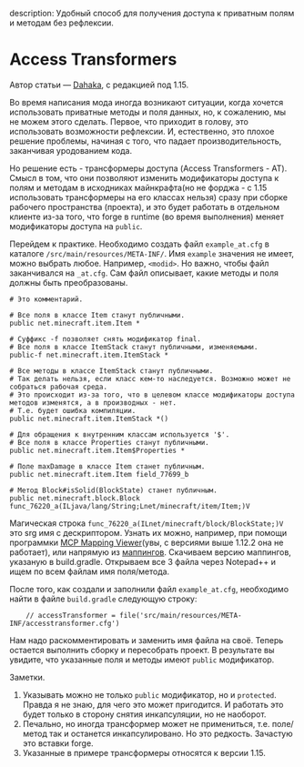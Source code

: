 description: Удобный способ для получения доступа к приватным полям и методам без рефлексии.

# Access Transformers

Автор статьи — [Dahaka](https://forum.mcmodding.ru/members/dahaka.4288/), с редакцией под 1.15.

Во время написания мода иногда возникают ситуации, когда хочется использовать приватные методы и поля данных, но, к сожалению, мы не можем этого сделать. Первое, что приходит в голову, это использовать возможности рефлексии. И, естественно, это плохое решение проблемы, начиная с того, что падает производительность, заканчивая уродованием кода. 

Но решение есть - трансформеры доступа (Access Transformers - AT). Смысл в том, что они позволяют изменить модификаторы доступа к полям и методам в исходниках майнкрафта(но не форджа - с 1.15 использовать трансформеры на его классах нельзя) сразу при сборке рабочего пространства (проекта), и это будет работать в отдельном клиенте из-за того, что forge в runtime (во время выполнения) меняет модификаторы доступа на `public`.

Перейдем к практике.
Необходимо создать файл `example_at.cfg` в каталоге `/src/main/resources/META-INF/`. Имя `example` значения не имеет, можно выбрать любое. Например, `<modid>`. Но важно, чтобы файл заканчивался на `_at.cfg`. Сам файл описывает, какие методы и поля должны быть преобразованы.
```
# Это комментарий.

# Все поля в классе Item станут публичными.
public net.minecraft.item.Item *

# Суффикс -f позволяет снять модификатор final.
# Все поля в классе ItemStack станут публичными, изменяемыми.
public-f net.minecraft.item.ItemStack *

# Все методы в классе ItemStack станут публичными.
# Так делать нельзя, если класс кем-то наследуется. Возможно может не собраться рабочая среда.
# Это происходит из-за того, что в целевом классе модификаторы доступа методов изменятся, а в производных - нет.
# Т.е. будет ошибка компиляции.
public net.minecraft.item.ItemStack *()

# Для обращения к внутренним классам используется '$'.
# Все поля в классе Properties станут публичными.
public net.minecraft.item.Item$Properties *

# Поле maxDamage в классе Item станет публичным.
public net.minecraft.item.Item field_77699_b

# Метод Block#isSolid(BlockState) станет публичным.
public net.minecraft.block.Block func_76220_a(ILjava/lang/String;Lnet/minecraft/item/Item;)V
```
Магическая строка `func_76220_a(ILnet/minecraft/block/BlockState;)V` это srg имя с дескриптором. Узнать их можно, например, при помощи программки [MCP Mapping Viewer](http://bspk.rs/MC/MCPMappingViewer/index.html)(увы, с версиями выше 1.12.2 она не работает), или напрямую из [маппингов](http://export.mcpbot.bspk.rs/). Скачиваем версию маппингов, указаную в build.gradle. Открываем все 3 файла через Notepad++  и ищем по всем файлам имя поля/метода.

После того, как создали и заполнили файл `example_at.cfg`, необходимо найти в файле `build.gradle` следующую строку:
```
    // accessTransformer = file('src/main/resources/META-INF/accesstransformer.cfg')
```
Нам надо раскомментировать и заменить имя файла на своё. 
Теперь остается выполнить сборку и пересобрать проект. В результате вы увидите, что указанные поля и методы имеют `public` модификатор.

Заметки.
1. Указывать можно не только `public` модификатор, но и `protected`. Правда я не знаю, для чего это может пригодится. И работать это будет только в сторону снятия инкапсуляции, но не наоборот.
2. Печально, но иногда трансформер может не примениться, т.е. поле/метод так и останется инкапсулировано. Но это редкость. Зачастую это вставки forge.
3. Указанные в примере трансформеры относятся к версии 1.15.
